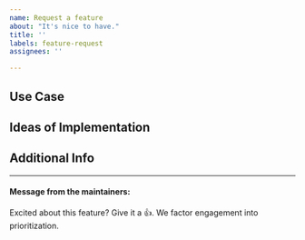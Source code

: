 ```yaml
---
name: Request a feature
about: "It's nice to have."
title: ''
labels: feature-request
assignees: ''

---
```


## Use Case
<!-- Help us to understand your request in context -->




## Ideas of Implementation
<!-- Your ideal solution  -->




## Additional Info
<!-- (Optional)-->


---
#### Message from the maintainers:
Excited about this feature? Give it a :thumbsup:. We factor engagement into prioritization.
